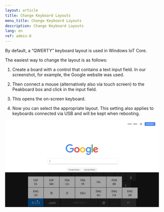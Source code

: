 ```yaml
---
layout: article
title: Change Keyboard Layouts
menu_title: Change Keyboard Layouts
description: Change Keyboard Layouts
lang: en
ref: admin-8
---
```


By default, a “QWERTY” keyboard layout is used in Windows IoT Core.

The easiest way to change the layout is as follows:

1. Create a board with a control that contains a text input field. In our screenshot, for example, the Google website was used.

2. Then connect a mouse (alternatively also via touch screen) to the Peakboard box and click in the input field.

3. This opens the on-screen keyboard.

5. Now you can select the appropriate layout. This setting also applies to keyboards connected via USB and will be kept when rebooting.

![image_1](/assets/images/admin/keyboard/Peakboard_Keyboard_Screenshot.png)
